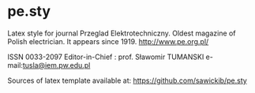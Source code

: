 pe.sty
======
Latex style for journal Przeglad Elektrotechniczny.
Oldest magazine of Polish electrician. It appears since 1919. 
http://www.pe.org.pl/

ISSN 0033-2097
Editor-in-Chief : prof. Sławomir TUMANSKI
e-mail:tusla@iem.pw.edu.pl

Sources of latex template available at:
https://github.com/sawickib/pe.sty
